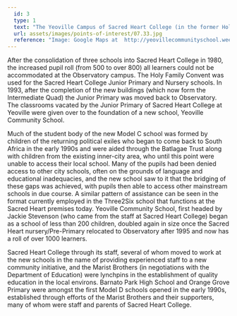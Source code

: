 ```yaml
---
  id: 3
  type: 1
  text: "The Yeoville Campus of Sacred Heart College (in the former Holy Family Convent at Muller/Regent Street) was 1,5 km away from the main school at (top right on map) and was in operation from 1980 to 1995. It was home to the Junior Primary until 1992 and the Nursery and Pre-Primary until 1995. "
  url: assets/images/points-of-interest/07.33.jpg
  reference: "Image: Google Maps at  http://yeovillecommunityschool.weebly.com"
---
```

After the consolidation of three schools into Sacred Heart College in 1980, the increased pupil roll (from 500 to over 800) all learners could not be accommodated at the Observatory campus. The Holy Family Convent was used for the Sacred Heart College Junior Primary and Nursery schools. In 1993, after the completion of the new buildings (which now form the Intermediate Quad) the Junior Primary was moved back to Observatory. The classrooms vacated by the Junior Primary of Sacred Heart College at Yeoville were given over to the foundation of a new school, Yeoville Community School.

Much of the student body of the new Model C school was formed by children of the returning political exiles who began to come back to South Africa in the early 1990s and were aided through the Batlagae Trust along with children from the existing inner-city area, who until this point were unable to access their local school. Many of the pupils had been denied access to other city schools, often on the grounds of language and educational inadequacies, and the new school saw to it that the bridging of these gaps was achieved, with pupils then able to access other mainstream schools in due course. A similar pattern of assistance can be seen in the format currently employed in the Three2Six school that functions at the Sacred Heart premises today. Yeoville Community School, first headed by Jackie Stevenson (who came from the staff at Sacred Heart College) began as a school of less than 200 children, doubled again in size once the Sacred Heart nursery/Pre-Primary relocated to Observatory after 1995 and now has a roll of over 1000 learners.

Sacred Heart College through its staff, several of whom moved to work at the new schools in the name of providing experienced staff to a new community initiative, and the Marist Brothers (in negotiations with the Department of Education) were lynchpins in the establishment of quality education in the local environs. Barnato Park High School and Orange Grove Primary were amongst the first Model D schools opened in the early 1990s, established through efforts of the Marist Brothers and their supporters, many of whom were staff and parents of Sacred Heart College.
        